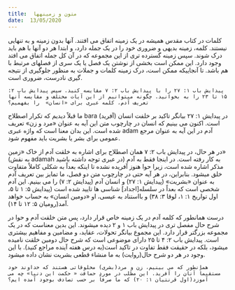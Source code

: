 ```yaml
---
title:  متون و زمینهها
date:  13/05/2020
---
```


کلمات در کتاب مقدس همیشه در یک زمینه اتفاق می افتند. آنها بدون زمینه و به تنهایی نیستند. کلمه، زمینه بدیهی و ضروری خود را در یک جمله دارد، و ابتدا هر دو آنها با هم باید درک شوند. سپس زمینه گسترده تری از این مجموعه که در آن کل جمله اتفاق می افتد وجود دارد. این ممکن است بخشی از نوشتن یک فصل  یا یک سری از فصلهای مرتبط با هم باشد. تا آنجاییکه ممکن است، درک زمینه کلمات و جملات به منظور جلوگیری از نتیجه گیری نادرست، ضروری است.

`پیدایش باب ۱: ۲۷ را با پیدایش باب ۲: ۷ مقایسه کنید. سپس پیدایش باب ۲: ۱۵ تا ۲۳ را به بخوانید. چگونه میتوانیم از این آیات مختلف و مقایسه آنها تعریف آدم، کلمه عبری برای «انسان»  را بفهمیم؟`

ما قبلاً دیدیم که تکرار اصطلاح bara (آفرید) در پیدایش ۱: ۲۷ بیانگر تاکید بر خلفت انسان است. اکنون می بینیم که انسان در چارچوب متن این آیه به عنوان «مرد و زن» تعریف شده است. این بدان معنا است که واژه عبری adam آدم در این آیه به عنوان مرجع عمومی برای بشر یا بشریت باید مفهوم شود.

در هر حال، در پیدایش باب ۲: ۷ همان اصطلاح برای اشاره به خلقت آدم از خاک «زمین»  (به نقش adamah در عبری توجه داشته باشید) به کار رفته است. در اینجا فقط به آدم مذکر اشاره شده است، زیرا حوا هنوز آفریده نشده تا اینکه بعداً به شکلی کاملاً متفاوت خلق میشود. بنابراین، در هر آیه حتی در چارچوب متن دو فصل، ما تمایز بین تعریف آدم  به عنوان «بشریت»  (پیدایش ۱: ۲۷) و انسان آدم (پیدایش ۲: ۷) را می بینیم. این آدم شخصی است که بعداً در سلسله[اجداد] شناسی ها تایید شده است (پیدایش ۵: ۱ تا ۵، اول تواریخ ۱: ۱، لوقا ۳: ۳۸) و بااستناد به عیسی، او «دومین انسان» به حساب خواهد آمد(رومیان ۵: ۱۲ تا ۱۴).

درست همانطور که کلمه آدم در یک زمینه خاص قرار دارد، پس متن خلقت آدم و حوا در شرح حال مفصل تری در پیدایش باب ۱ و ۲ دیده میشوند. این بدین معناست که در یک مجموعه بزرگتر قرار دارد. این مجموع بیانگر تحولات، عقاید، و مضامین و مفاهیم بیشتری است. پیدایش باب ۲: ۴ تا ۲۵ دارای موضوعی است که شرح حال دومین خلقت نامیده میشود، بلکه در حقیقت فقط تفاوت در تاکید است(به درس هفته آینده مراجع کنید). با این وجود در هر دو شرح حال(روایت) به ما منشاء قطعی بشریت نشان داده میشود.

`همانطور که می بینیم، زن و مرد(بشری) مخلوقاتی هستند که خداوند خود مستقیماً آنان را آفرید. این مطلب در مورد حماقت « حکمت این دنیا» چه می آموزد(اول قرنتیان ۱: ۲۰) که ما صرفاً بر حسب تصادف بوجود آمده ایم؟`